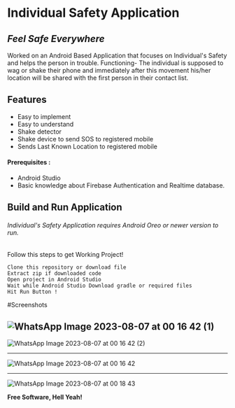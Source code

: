 # Individual Safety Application
## _Feel Safe Everywhere_
Worked on an Android Based Application that focuses on Individual's Safety and helps the person in trouble. Functioning- The individual is supposed
to wag or shake their phone and immediately after this movement his/her location will be shared with the first person in their contact list.





## Features

- Easy to implement
- Easy to understand
- Shake detector
- Shake device to send SOS to registered mobile
- Sends Last Known Location to registered mobile

#### Prerequisites :
- Android Studio
- Basic knowledge about Firebase Authentication and Realtime database.
## Build and Run Application

###### Individual's Safety Application requires Android Oreo or newer version to run.
Follow this steps to get Working Project!
```
Clone this repository or download file
Extract zip if downloaded code
Open project in Android Studio
Wait while Android Studio Download gradle or required files
Hit Run Button !
```

#Screenshots

![WhatsApp Image 2023-08-07 at 00 16 42 (1)](https://github.com/singh-hub1/Individual_safety_app/assets/63784168/7c049055-25b0-46fc-af69-e9e216077157)
---------------------------------------------------------------------------------------------
![WhatsApp Image 2023-08-07 at 00 16 42 (2)](https://github.com/singh-hub1/Individual_safety_app/assets/63784168/8ba0bc12-a292-40a2-8be6-e6465c04f410)

---------------------------------------------------------------------------------------------
![WhatsApp Image 2023-08-07 at 00 16 42](https://github.com/singh-hub1/Individual_safety_app/assets/63784168/bf3dc419-1fb1-49ed-a9be-c33f1d401551)

------------------------------------------------------------------------------------------------
![WhatsApp Image 2023-08-07 at 00 18 43](https://github.com/singh-hub1/Individual_safety_app/assets/63784168/4d1c904c-fc21-45e4-aa5b-e61ccd957bd8)




**Free Software, Hell Yeah!**



   
